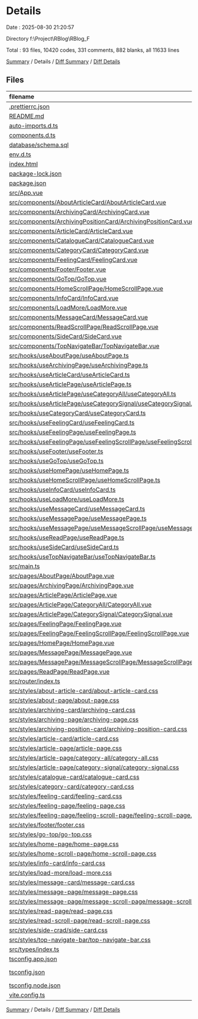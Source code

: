 # Details

Date : 2025-08-30 21:20:57

Directory f:\\Project\\RBlog\\RBlog_F

Total : 93 files,  10420 codes, 331 comments, 882 blanks, all 11633 lines

[Summary](results.md) / Details / [Diff Summary](diff.md) / [Diff Details](diff-details.md)

## Files
| filename | language | code | comment | blank | total |
| :--- | :--- | ---: | ---: | ---: | ---: |
| [.prettierrc.json](/.prettierrc.json) | JSON | 6 | 0 | 1 | 7 |
| [README.md](/README.md) | Markdown | 20 | 0 | 14 | 34 |
| [auto-imports.d.ts](/auto-imports.d.ts) | TypeScript | 3 | 6 | 2 | 11 |
| [components.d.ts](/components.d.ts) | TypeScript | 26 | 6 | 2 | 34 |
| [database/schema.sql](/database/schema.sql) | MS SQL | 42 | 7 | 5 | 54 |
| [env.d.ts](/env.d.ts) | TypeScript | 0 | 1 | 1 | 2 |
| [index.html](/index.html) | HTML | 13 | 0 | 1 | 14 |
| [package-lock.json](/package-lock.json) | JSON | 4,390 | 0 | 1 | 4,391 |
| [package.json](/package.json) | JSON | 47 | 0 | 1 | 48 |
| [src/App.vue](/src/App.vue) | vue | 27 | 0 | 5 | 32 |
| [src/components/AboutArticleCard/AboutArticleCard.vue](/src/components/AboutArticleCard/AboutArticleCard.vue) | vue | 27 | 0 | 3 | 30 |
| [src/components/ArchivingCard/ArchivingCard.vue](/src/components/ArchivingCard/ArchivingCard.vue) | vue | 42 | 2 | 6 | 50 |
| [src/components/ArchivingPositionCard/ArchivingPositionCard.vue](/src/components/ArchivingPositionCard/ArchivingPositionCard.vue) | vue | 105 | 2 | 16 | 123 |
| [src/components/ArticleCard/ArticleCard.vue](/src/components/ArticleCard/ArticleCard.vue) | vue | 40 | 0 | 4 | 44 |
| [src/components/CatalogueCard/CatalogueCard.vue](/src/components/CatalogueCard/CatalogueCard.vue) | vue | 136 | 0 | 17 | 153 |
| [src/components/CategoryCard/CategoryCard.vue](/src/components/CategoryCard/CategoryCard.vue) | vue | 25 | 2 | 4 | 31 |
| [src/components/FeelingCard/FeelingCard.vue](/src/components/FeelingCard/FeelingCard.vue) | vue | 154 | 7 | 14 | 175 |
| [src/components/Footer/Footer.vue](/src/components/Footer/Footer.vue) | vue | 34 | 0 | 3 | 37 |
| [src/components/GoTop/GoTop.vue](/src/components/GoTop/GoTop.vue) | vue | 18 | 0 | 4 | 22 |
| [src/components/HomeScrollPage/HomeScrollPage.vue](/src/components/HomeScrollPage/HomeScrollPage.vue) | vue | 28 | 1 | 3 | 32 |
| [src/components/InfoCard/InfoCard.vue](/src/components/InfoCard/InfoCard.vue) | vue | 24 | 0 | 3 | 27 |
| [src/components/LoadMore/LoadMore.vue](/src/components/LoadMore/LoadMore.vue) | vue | 28 | 0 | 4 | 32 |
| [src/components/MessageCard/MessageCard.vue](/src/components/MessageCard/MessageCard.vue) | vue | 165 | 11 | 11 | 187 |
| [src/components/ReadScrollPage/ReadScrollPage.vue](/src/components/ReadScrollPage/ReadScrollPage.vue) | vue | 97 | 0 | 15 | 112 |
| [src/components/SideCard/SideCard.vue](/src/components/SideCard/SideCard.vue) | vue | 32 | 0 | 3 | 35 |
| [src/components/TopNavigateBar/TopNavigateBar.vue](/src/components/TopNavigateBar/TopNavigateBar.vue) | vue | 44 | 2 | 4 | 50 |
| [src/hooks/useAboutPage/useAboutPage.ts](/src/hooks/useAboutPage/useAboutPage.ts) | TypeScript | 34 | 6 | 7 | 47 |
| [src/hooks/useArchivingPage/useArchivingPage.ts](/src/hooks/useArchivingPage/useArchivingPage.ts) | TypeScript | 55 | 8 | 4 | 67 |
| [src/hooks/useArticleCard/useArticleCard.ts](/src/hooks/useArticleCard/useArticleCard.ts) | TypeScript | 30 | 0 | 4 | 34 |
| [src/hooks/useArticlePage/useArticlePage.ts](/src/hooks/useArticlePage/useArticlePage.ts) | TypeScript | 15 | 0 | 4 | 19 |
| [src/hooks/useArticlePage/useCategoryAll/useCategoryAll.ts](/src/hooks/useArticlePage/useCategoryAll/useCategoryAll.ts) | TypeScript | 16 | 0 | 4 | 20 |
| [src/hooks/useArticlePage/useCategorySignal/useCategorySignal.ts](/src/hooks/useArticlePage/useCategorySignal/useCategorySignal.ts) | TypeScript | 39 | 0 | 6 | 45 |
| [src/hooks/useCategoryCard/useCategoryCard.ts](/src/hooks/useCategoryCard/useCategoryCard.ts) | TypeScript | 9 | 0 | 2 | 11 |
| [src/hooks/useFeelingCard/useFeelingCard.ts](/src/hooks/useFeelingCard/useFeelingCard.ts) | TypeScript | 141 | 17 | 17 | 175 |
| [src/hooks/useFeelingPage/useFeelingPage.ts](/src/hooks/useFeelingPage/useFeelingPage.ts) | TypeScript | 15 | 0 | 4 | 19 |
| [src/hooks/useFeelingPage/useFeelingScrollPage/useFeelingScrollPage.ts](/src/hooks/useFeelingPage/useFeelingScrollPage/useFeelingScrollPage.ts) | TypeScript | 38 | 0 | 6 | 44 |
| [src/hooks/useFooter/useFooter.ts](/src/hooks/useFooter/useFooter.ts) | TypeScript | 87 | 3 | 1 | 91 |
| [src/hooks/useGoTop/useGoTop.ts](/src/hooks/useGoTop/useGoTop.ts) | TypeScript | 24 | 0 | 4 | 28 |
| [src/hooks/useHomePage/useHomePage.ts](/src/hooks/useHomePage/useHomePage.ts) | TypeScript | 23 | 1 | 4 | 28 |
| [src/hooks/useHomeScrollPage/useHomeScrollPage.ts](/src/hooks/useHomeScrollPage/useHomeScrollPage.ts) | TypeScript | 52 | 5 | 14 | 71 |
| [src/hooks/useInfoCard/useInfoCard.ts](/src/hooks/useInfoCard/useInfoCard.ts) | TypeScript | 21 | 1 | 5 | 27 |
| [src/hooks/useLoadMore/useLoadMore.ts](/src/hooks/useLoadMore/useLoadMore.ts) | TypeScript | 0 | 0 | 1 | 1 |
| [src/hooks/useMessageCard/useMessageCard.ts](/src/hooks/useMessageCard/useMessageCard.ts) | TypeScript | 161 | 25 | 22 | 208 |
| [src/hooks/useMessagePage/useMessagePage.ts](/src/hooks/useMessagePage/useMessagePage.ts) | TypeScript | 28 | 1 | 4 | 33 |
| [src/hooks/useMessagePage/useMessageScrollPage/useMessageScrollPage.ts](/src/hooks/useMessagePage/useMessageScrollPage/useMessageScrollPage.ts) | TypeScript | 48 | 1 | 7 | 56 |
| [src/hooks/useReadPage/useReadPage.ts](/src/hooks/useReadPage/useReadPage.ts) | TypeScript | 70 | 7 | 14 | 91 |
| [src/hooks/useSideCard/useSideCard.ts](/src/hooks/useSideCard/useSideCard.ts) | TypeScript | 40 | 0 | 4 | 44 |
| [src/hooks/useTopNavigateBar/useTopNavigateBar.ts](/src/hooks/useTopNavigateBar/useTopNavigateBar.ts) | TypeScript | 30 | 5 | 5 | 40 |
| [src/main.ts](/src/main.ts) | TypeScript | 11 | 0 | 5 | 16 |
| [src/pages/AboutPage/AboutPage.vue](/src/pages/AboutPage/AboutPage.vue) | vue | 36 | 0 | 5 | 41 |
| [src/pages/ArchivingPage/ArchivingPage.vue](/src/pages/ArchivingPage/ArchivingPage.vue) | vue | 56 | 1 | 8 | 65 |
| [src/pages/ArticlePage/ArticlePage.vue](/src/pages/ArticlePage/ArticlePage.vue) | vue | 29 | 1 | 5 | 35 |
| [src/pages/ArticlePage/CategoryAll/CategoryAll.vue](/src/pages/ArticlePage/CategoryAll/CategoryAll.vue) | vue | 21 | 1 | 4 | 26 |
| [src/pages/ArticlePage/CategorySignal/CategorySignal.vue](/src/pages/ArticlePage/CategorySignal/CategorySignal.vue) | vue | 21 | 0 | 4 | 25 |
| [src/pages/FeelingPage/FeelingPage.vue](/src/pages/FeelingPage/FeelingPage.vue) | vue | 30 | 1 | 5 | 36 |
| [src/pages/FeelingPage/FeelingScrollPage/FeelingScrollPage.vue](/src/pages/FeelingPage/FeelingScrollPage/FeelingScrollPage.vue) | vue | 21 | 0 | 4 | 25 |
| [src/pages/HomePage/HomePage.vue](/src/pages/HomePage/HomePage.vue) | vue | 35 | 3 | 5 | 43 |
| [src/pages/MessagePage/MessagePage.vue](/src/pages/MessagePage/MessagePage.vue) | vue | 30 | 1 | 5 | 36 |
| [src/pages/MessagePage/MessageScrollPage/MessageScrollPage.vue](/src/pages/MessagePage/MessageScrollPage/MessageScrollPage.vue) | vue | 23 | 0 | 3 | 26 |
| [src/pages/ReadPage/ReadPage.vue](/src/pages/ReadPage/ReadPage.vue) | vue | 31 | 0 | 4 | 35 |
| [src/router/index.ts](/src/router/index.ts) | TypeScript | 40 | 0 | 3 | 43 |
| [src/styles/about-article-card/about-article-card.css](/src/styles/about-article-card/about-article-card.css) | PostCSS | 182 | 8 | 29 | 219 |
| [src/styles/about-page/about-page.css](/src/styles/about-page/about-page.css) | PostCSS | 87 | 2 | 12 | 101 |
| [src/styles/archiving-card/archiving-card.css](/src/styles/archiving-card/archiving-card.css) | PostCSS | 118 | 4 | 18 | 140 |
| [src/styles/archiving-page/archiving-page.css](/src/styles/archiving-page/archiving-page.css) | PostCSS | 125 | 5 | 22 | 152 |
| [src/styles/archiving-position-card/archiving-position-card.css](/src/styles/archiving-position-card/archiving-position-card.css) | PostCSS | 138 | 1 | 22 | 161 |
| [src/styles/article-card/article-card.css](/src/styles/article-card/article-card.css) | PostCSS | 149 | 6 | 24 | 179 |
| [src/styles/article-page/article-page.css](/src/styles/article-page/article-page.css) | PostCSS | 200 | 8 | 29 | 237 |
| [src/styles/article-page/category-all/category-all.css](/src/styles/article-page/category-all/category-all.css) | PostCSS | 8 | 0 | 0 | 8 |
| [src/styles/article-page/category-signal/category-signal.css](/src/styles/article-page/category-signal/category-signal.css) | PostCSS | 71 | 10 | 10 | 91 |
| [src/styles/catalogue-card/catalogue-card.css](/src/styles/catalogue-card/catalogue-card.css) | PostCSS | 220 | 4 | 39 | 263 |
| [src/styles/category-card/category-card.css](/src/styles/category-card/category-card.css) | PostCSS | 70 | 8 | 9 | 87 |
| [src/styles/feeling-card/feeling-card.css](/src/styles/feeling-card/feeling-card.css) | PostCSS | 225 | 14 | 40 | 279 |
| [src/styles/feeling-page/feeling-page.css](/src/styles/feeling-page/feeling-page.css) | PostCSS | 200 | 8 | 29 | 237 |
| [src/styles/feeling-page/feeling-scroll-page/feeling-scroll-page.css](/src/styles/feeling-page/feeling-scroll-page/feeling-scroll-page.css) | PostCSS | 71 | 10 | 10 | 91 |
| [src/styles/footer/footer.css](/src/styles/footer/footer.css) | PostCSS | 118 | 0 | 17 | 135 |
| [src/styles/go-top/go-top.css](/src/styles/go-top/go-top.css) | PostCSS | 22 | 0 | 2 | 24 |
| [src/styles/home-page/home-page.css](/src/styles/home-page/home-page.css) | PostCSS | 128 | 15 | 16 | 159 |
| [src/styles/home-scroll-page/home-scroll-page.css](/src/styles/home-scroll-page/home-scroll-page.css) | PostCSS | 7 | 0 | 0 | 7 |
| [src/styles/info-card/info-card.css](/src/styles/info-card/info-card.css) | PostCSS | 189 | 28 | 20 | 237 |
| [src/styles/load-more/load-more.css](/src/styles/load-more/load-more.css) | PostCSS | 13 | 0 | 2 | 15 |
| [src/styles/message-card/message-card.css](/src/styles/message-card/message-card.css) | PostCSS | 185 | 11 | 32 | 228 |
| [src/styles/message-page/message-page.css](/src/styles/message-page/message-page.css) | PostCSS | 200 | 8 | 29 | 237 |
| [src/styles/message-page/message-scroll-page/message-scroll-page.css](/src/styles/message-page/message-scroll-page/message-scroll-page.css) | PostCSS | 8 | 0 | 1 | 9 |
| [src/styles/read-page/read-page.css](/src/styles/read-page/read-page.css) | PostCSS | 32 | 0 | 3 | 35 |
| [src/styles/read-scroll-page/read-scroll-page.css](/src/styles/read-scroll-page/read-scroll-page.css) | PostCSS | 276 | 8 | 48 | 332 |
| [src/styles/side-crad/side-card.css](/src/styles/side-crad/side-card.css) | PostCSS | 146 | 14 | 25 | 185 |
| [src/styles/top-navigate-bar/top-navigate-bar.css](/src/styles/top-navigate-bar/top-navigate-bar.css) | PostCSS | 149 | 14 | 24 | 187 |
| [src/types/index.ts](/src/types/index.ts) | TypeScript | 77 | 8 | 11 | 96 |
| [tsconfig.app.json](/tsconfig.app.json) | JSON | 11 | 0 | 2 | 13 |
| [tsconfig.json](/tsconfig.json) | JSON with Comments | 11 | 0 | 1 | 12 |
| [tsconfig.node.json](/tsconfig.node.json) | JSON | 18 | 0 | 2 | 20 |
| [vite.config.ts](/vite.config.ts) | TypeScript | 33 | 2 | 4 | 39 |

[Summary](results.md) / Details / [Diff Summary](diff.md) / [Diff Details](diff-details.md)